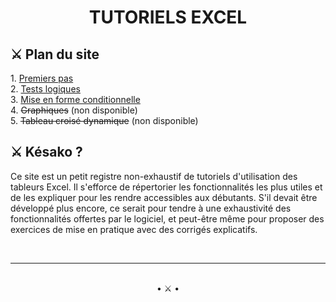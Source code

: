 <html>

<h1 align="center" font-color="#389E46" size="500px"> <b> TUTORIELS EXCEL </b> </h1>

<h2> ⚔️ Plan du site</h2>

<p>
1. <a href="premiers-pas" target="_self">Premiers pas</a> <br>
2. <a href="options-avancees" target="_self">Tests logiques</a> <br>
3. <a href="mise-en-forme-conditionnelle" target="_self">Mise en forme conditionnelle</a> <br>
4. <s>Graphiques</s> (non disponible) <br>
5. <s>Tableau croisé dynamique</s> (non disponible)
</p>

<h2> ⚔️ Késako ?</h2>

<p>Ce site est un petit registre non-exhaustif de tutoriels d'utilisation des tableurs Excel. Il s'efforce de répertorier les fonctionnalités les plus utiles et de les expliquer pour les rendre accessibles aux débutants. S'il devait être développé plus encore, ce serait pour tendre à une exhaustivité des fonctionnalités offertes par le logiciel, et peut-être même pour proposer des exercices de mise en pratique avec des corrigés explicatifs.</p>

<br>
<hr/>
<br>
<center>• ⚔️ •</center>
</html>
